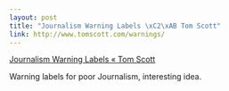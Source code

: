 ```yaml
--- 
layout: post
title: "Journalism Warning Labels \xC2\xAB Tom Scott"
link: http://www.tomscott.com/warnings/
---
```

<a href="http://www.tomscott.com/warnings/">Journalism Warning
Labels « Tom Scott</a>

<p>Warning labels for poor Journalism, interesting idea.</p>
